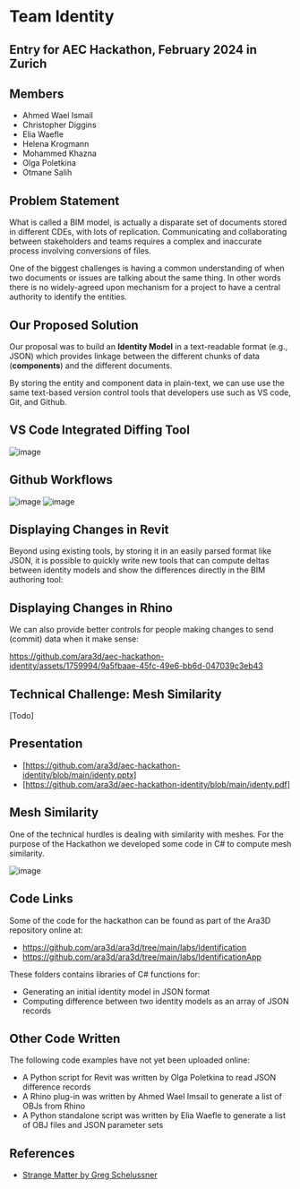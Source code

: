 # Team Identity

## Entry for AEC Hackathon, February 2024 in Zurich

## Members 

* Ahmed Wael Ismail
* Christopher Diggins 
* Elia Waefle 
* Helena Krogmann 
* Mohammed Khazna 
* Olga Poletkina 
* Otmane Salih 

## Problem Statement 

What is called a BIM model, is actually a disparate set of documents stored in different CDEs, with lots of replication.
Communicating and collaborating between stakeholders and teams requires a complex and inaccurate process involving conversions of files.

One of the biggest challenges is having a common understanding of when two documents or issues are talking about the same thing. 
In other words there is no widely-agreed upon mechanism for a project to have a central authority to identify the entities. 

## Our Proposed Solution 

Our proposal was to build an **Identity Model** in a text-readable format (e.g., JSON) which provides linkage between the different 
chunks of data (**components**) and the different documents.

By storing the entity and component data in plain-text, we can use use the same text-based version control tools that developers use
such as VS code, Git, and Github.

## VS Code Integrated Diffing Tool

![image](https://github.com/ara3d/aec-hackathon-identity/assets/1759994/4d408f2c-8e8d-4a27-95d3-c8fc986f7cfa)

## Github Workflows

![image](https://github.com/ara3d/aec-hackathon-identity/assets/1759994/e86366e3-fb33-44ae-a2b5-34f00362f508)
![image](https://github.com/ara3d/aec-hackathon-identity/assets/1759994/0eeb96cb-b14c-4049-983e-a5a46e038752)

## Displaying Changes in Revit

Beyond using existing tools, by storing it in an easily parsed format like JSON, it is possible to quickly write new tools
that can compute deltas between identity models and show the differences directly in the BIM authoring tool:

## Displaying Changes in Rhino

We can also provide better controls for people making changes to send (commit) data when it make sense: 

https://github.com/ara3d/aec-hackathon-identity/assets/1759994/9a5fbaae-45fc-49e6-bb6d-047039c3eb43

## Technical Challenge: Mesh Similarity

[Todo]

## Presentation

* [https://github.com/ara3d/aec-hackathon-identity/blob/main/identy.pptx]
* [https://github.com/ara3d/aec-hackathon-identity/blob/main/identy.pdf]

## Mesh Similarity

One of the technical hurdles is dealing with similarity with meshes. For the purpose of the Hackathon
we developed some code in C# to compute mesh similarity.

![image](https://github.com/ara3d/aec-hackathon-identity/assets/1759994/04d5372e-2a36-4de8-a5b5-c9b76b8e2d99)

## Code Links 

Some of the code for the hackathon can be found as part of the Ara3D repository online at:

* https://github.com/ara3d/ara3d/tree/main/labs/Identification
* https://github.com/ara3d/ara3d/tree/main/labs/IdentificationApp

These folders contains libraries of C# functions for:

* Generating an initial identity model in JSON format
* Computing difference between two identity models as an array of JSON records 

## Other Code Written 

The following code examples have not yet been uploaded online: 

* A Python script for Revit was written by Olga Poletkina to read JSON difference records
* A Rhino plug-in was written by Ahmed Wael Imsail to generate a list of OBJs from Rhino
* A Python standalone script was written by Elia Waefle to generate a list of OBJ files and JSON parameter sets  

## References

* [Strange Matter by Greg Schelussner](https://github.com/magnetar-io/strange_matter)
